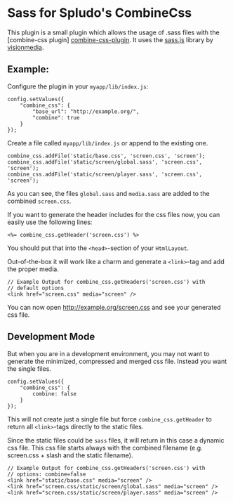 Sass for Spludo's CombineCss
=====================

This plugin is a small plugin which allows the usage of .sass files with the
[combine-css plugin] [combine-css-plugin]. It uses the [sass.js] library by
[visionmedia].

  [combine-css-plugin]: http://github.com/DracoBlue/spludo-plugins/tree/master/combine-css/
  [visionmedia]: http://github.com/visionmedia
  [sass.js]: http://github.com/visionmedia/sass.js

Example:
-------------------

Configure the plugin in your `myapp/lib/index.js`:

    config.setValues({
        "combine_css": {
            "base_url": "http://example.org/",
            "combine": true
        }
    });

Create a file called `myapp/lib/index.js` or append to the existing one.

    combine_css.addFile('static/base.css', 'screen.css', 'screen');
    combine_css.addFile('static/screen/global.sass', 'screen.css', 'screen');
    combine_css.addFile('static/screen/player.sass', 'screen.css', 'screen');

As you can see, the files `global.sass` and `media.sass` are added to the
combined `screen.css`.

If you want to generate the header includes for the css files now, you can
easily use the following lines:

    <%= combine_css.getHeader('screen.css') %>

You should put that into the `<head>`-section of your `HtmlLayout`.

Out-of-the-box it will work like a charm and generate a `<link>`-tag and add
the proper media.
    
    // Example Output for combine_css.getHeaders('screen.css') with
    // default options
    <link href="screen.css" media="screen" />

You can now open http://example.org/screen.css and see your
generated css file.
    
## Development Mode

But when you are in a development environment, you may not want to generate the
minimized, compressed and merged css file. Instead you want the single files.

    config.setValues({
        "combine_css": {
            combine: false
        }
    });

This will not create just a single file but force `combine_css.getHeader` to
return all `<link>`-tags directly to the static files.

Since the static files could be `sass` files, it will return in this case a
dynamic css file. This css file starts always with the combined filename (e.g.
screen.css + slash and the static filename).

    // Example Output for combine_css.getHeaders('screen.css') with
    // options: combine=false
    <link href="static/base.css" media="screen" />
    <link href="screen.css/static/screen/global.sass" media="screen" />
    <link href="screen.css/static/screen/player.sass" media="screen" />

